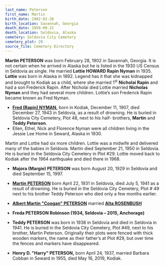 ```yaml
---
last_name: Peterson
first_name: Martin
birth_date: 1902-02-28
birth_location: Savannah, Georgia
death_date: 1950-09-21
death_location: Seldovia, Alaska
cemetery: Seldovia City Cemetery
cemetery_plot: 29
source_file: Cemetery Directory
---
```


**Martin PETERSON** was born February 28, 1902 in Savannah, Georgia. It
is not certain when he arrived in Alaska but he is listed in the 1930 US
Census in Seldovia as single. He married **Lottie HOWARD Rapin
Nyman** in 1935. **Lottie** was born in Alaska in 1892. Legend has it
that she was kidnapped and brought to Kodiak as a child, where she
married 1<sup>st</sup> **Nicholai Rapin** and had a son Frederick Rapin.
After Nicholai died Lottie married **Nicholas Nyman** and they had
several more children. Lottie’s son Frederick Rapin became known as Fred
Nyman.

- [**Fred (Rapin) NYMAN,**](./Nyman_Fred.md) born in Kodiak, December 11, 1907, died
  December 27, 1943 in Seldovia, as a result of drowning. He is buried
  in Seldovia City Cemetery, Plot 48, next to his half- brothers,
  **Martin** and **Teddy Peterson**.
- Ellen, Ethel, Nick and Florence Nyman were all children living in the
  Jessie Lee Home in Seward, Alaska in 1930.

Martin and Lottie had six more children. Lottie was a midwife and
delivered many of the babies in Seldovia. Martin died September 21, 1950
in Seldovia. He is buried in the Seldovia City Cemetery in Plot \#29.
Lottie moved back to Kodiak after the 1964 earthquake and died there in
1968.

- **Majora (Margie) PETERSON** was born August 20, 1929 in Seldovia and
  died September 15, 1997.
- [**Martin PETERSON**]() born April 22, 1931 in Seldovia, died July 5, 1941
  as a result of drowning. He is buried in the Seldovia City Cemetery,
  Plot \# 49 next to his brother Teddy Peterson who died only a few
  months earlier.
- [**Albert Martin "Coogan" PETERSON**](./Peterson_Albert_Martin_Coogan.md) married [**Alta ROSENBUSH**](./Colberg_Alta_Rosenbush.md)

- **Freda PETERSON Robinson (1934, Seldovia – 2015, Anchorage)**

- **Teddy PETERSON** was born in 1938 in Seldovia and died in Seldovia
  in 1941. He is buried in the Seldovia City Cemetery, Plot \#49, next
  to his brother, Martin Peterson. Originally their plots were fenced
  with thick wooden markers, the name as their father’s at Plot \#29,
  but over time the fences and markers have disappeared.

- **Henry D. "Harry" PETERSON,** born April 24, 1937, married Barbara
  Cobban in Seward in 1955, died May 16, 2019, Kodiak.
